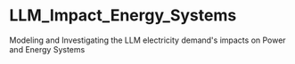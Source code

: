 # LLM_Impact_Energy_Systems
Modeling and Investigating the LLM electricity demand's impacts on Power and Energy Systems

